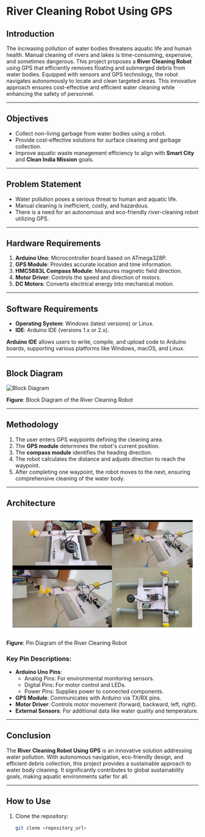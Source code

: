 # River Cleaning Robot Using GPS

## Introduction

The increasing pollution of water bodies threatens aquatic life and human health. Manual cleaning of rivers and lakes is time-consuming, expensive, and sometimes dangerous. This project proposes a **River Cleaning Robot** using GPS that efficiently removes floating and submerged debris from water bodies. Equipped with sensors and GPS technology, the robot navigates autonomously to locate and clean targeted areas. This innovative approach ensures cost-effective and efficient water cleaning while enhancing the safety of personnel.

---

## Objectives

- Collect non-living garbage from water bodies using a robot.
- Provide cost-effective solutions for surface cleaning and garbage collection.
- Improve aquatic waste management efficiency to align with **Smart City** and **Clean India Mission** goals.

---

## Problem Statement

- Water pollution poses a serious threat to human and aquatic life.
- Manual cleaning is inefficient, costly, and hazardous.
- There is a need for an autonomous and eco-friendly river-cleaning robot utilizing GPS.

---

## Hardware Requirements

1. **Arduino Uno**: Microcontroller board based on ATmega328P.
2. **GPS Module**: Provides accurate location and time information.
3. **HMC5883L Compass Module**: Measures magnetic field direction.
4. **Motor Driver**: Controls the speed and direction of motors.
5. **DC Motors**: Converts electrical energy into mechanical motion.

---

## Software Requirements

- **Operating System**: Windows (latest versions) or Linux.
- **IDE**: Arduino IDE (versions 1.x or 2.x).

**Arduino IDE** allows users to write, compile, and upload code to Arduino boards, supporting various platforms like Windows, macOS, and Linux.

---

## Block Diagram

![Block Diagram](Block%20Diagram.png)

**Figure**: Block Diagram of the River Cleaning Robot

---

## Methodology

1. The user enters GPS waypoints defining the cleaning area.
2. The **GPS module** determines the robot's current position.
3. The **compass module** identifies the heading direction.
4. The robot calculates the distance and adjusts direction to reach the waypoint.
5. After completing one waypoint, the robot moves to the next, ensuring comprehensive cleaning of the water body.

---

## Architecture

![Architecture](https://github.com/Aishwaryan172/River-Cleaning-Robot-Using-GPS/blob/main/Architecture%20of%20the%20River%20Cleaning%20Robot.png)

**Figure**: Pin Diagram of the River Cleaning Robot

### Key Pin Descriptions:
- **Arduino Uno Pins**:
  - Analog Pins: For environmental monitoring sensors.
  - Digital Pins: For motor control and LEDs.
  - Power Pins: Supplies power to connected components.
- **GPS Module**: Communicates with Arduino via TX/RX pins.
- **Motor Driver**: Controls motor movement (forward, backward, left, right).
- **External Sensors**: For additional data like water quality and temperature.

---

## Conclusion

The **River Cleaning Robot Using GPS** is an innovative solution addressing water pollution. With autonomous navigation, eco-friendly design, and efficient debris collection, this project provides a sustainable approach to water body cleaning. It significantly contributes to global sustainability goals, making aquatic environments safer for all.

---

## How to Use

1. Clone the repository:
   ```bash
   git clone <repository_url>
